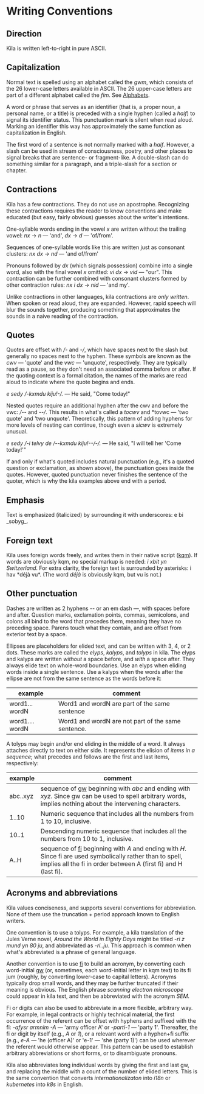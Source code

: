 # Writing Conventions

## Direction
Kila is written left-to-right in pure ASCII.

## Capitalization
Normal text is spelled using an alphabet called the *gwm*, which consists of the 26 lower-case letters available in ASCII. The 26 upper-case letters are part of a different alphabet called the *fim*. See [Alphabets](alphabets.md).

A word or phrase that serves as an identifier (that is, a proper noun, a personal name, or a title) is preceded with a single hyphen (called a *haif*) to signal its identifier status. This punctuation mark is silent when read aloud. Marking an identifier this way has approximately the same function as capitalization in English.

The first word of a sentence is not normally marked with a *haif*. However, a slash can be used in stream of consciousness, poetry, and other places to signal breaks that are sentence- or fragment-like. A double-slash can do something similar for a paragraph, and a triple-slash for a section or chapter.

## Contractions
Kila has a few contractions. They do not use an apostrophe. Recognizing these contractions requires the reader to know conventions and make educated (but easy, fairly obvious) guesses about the writer's intentions.

One-syllable words ending in the vowel *x* are written without the trailing vowel: *nx* &rarr; *n* &mdash; 'and', *dx* &rarr; *d* &mdash; 'of/from'.

Sequences of one-syllable words like this are written just as consonant clusters: *nx dx* &rarr; *nd* &mdash; 'and of/from'

Pronouns followed by *dx* (which signals possession) combine into a single word, also with the final vowel *x* omitted: *vi dx* &rarr; *vid* &mdash; "our". This contraction can be further combined with consonant clusters formed by other contraction rules: *nx i dx* &rarr; *nid* &mdash; 'and my'.

Unlike contractions in other languages, kila contractions are *only written*. When spoken or read aloud, they are expanded. However, rapid speech will blur the sounds together, producing something that approximates the sounds in a naive reading of the contraction.

## Quotes
Quotes are offset with */-* and *-/*, which have spaces next to the slash but generally no spaces next to the hyphen. These symbols are known as the *cwv* &mdash; 'quote' and the *vwc* &mdash; 'unquote', respectively. They are typically read as a pause, so they don't need an associated comma before or after. If the quoting context is a formal citation, the names of the marks are read aloud to indicate where the quote begins and ends. 

*e sedy /-kxmdu kiju!-/.* &mdash; He said, "Come today!"

Nested quotes require an additional hyphen after the cwv and before the vwc: */--* and *--/*. This results in what's called a *tocwv* and *tovwc &mdash; 'two quote' and 'two unquote'. Theoretically, this pattern of adding hyphens for more levels of nesting can continue, though even a *sicwv* is extremely unusual.

*e sedy /-i telvy de /--kxmdu kiju!--/-/.* &mdash; He said, "I will tell her 'Come today!'"

If and only if what's quoted includes natural punctuation (e.g., it's a quoted question or exclamation, as shown above), the punctuation goes inside the quotes. However, quoted punctuation never finishes the sentence of the quoter, which is why the kila examples above end with a period.

## Emphasis
Text is emphasized (italicized) by surrounding it with underscores: e bi \_sobyg\_.

## Foreign text
Kila uses foreign words freely, and writes them in their native script ([kqm](alphabets.md#kqm)). If words are obviously kqm, no special markup is needed: *i xbit yn Switzerland*. For extra clarity, the foreign text is surrounded by asterisks: i hav \*déjà vu\*. (The word *déjà* is obviously kqm, but vu is not.) 

## Other punctuation
Dashes are written as 2 hyphens -- or an em dash &mdash;, with spaces before and after. Question marks, exclamation points, commas, semicolons, and colons all bind to the word that precedes them, meaning they have no preceding space. Parens touch what they contain, and are offset from exterior text by a space.

Ellipses are placeholders for elided text, and can be written with 3, 4, or 2 dots. These marks are called the *elyps*, *kalyps*, and *tolyps* in kila. The elyps and kalyps are written *without* a space before, and *with* a space after. They always elide text on whole-word boundaries. Use an elyps when eliding words inside a single sentence. Use a kalyps when the words after the ellipse are not from the same sentence as the words before it:

example | comment
--- | ---
word1... wordN | Word1 and wordN are part of the same sentence
word1.... wordN | Word1 and wordN are not part of the same sentence.

A tolyps may begin and/or end eliding in the middle of a word. It always attaches directly to text on either side. It represents the elision of *items in a sequence*; what precedes and follows are the first and last items, respectively:

example | comment
--- | ---
abc..xyz | sequence of [gw](alphabets.md#gwm) beginning with *abc* and ending with *xyz*. Since gw can be used to spell arbitrary words, implies nothing about the intervening characters.
1..10 | Numeric sequence that includes all the numbers from 1 to 10, inclusive.
10..1 | Descending numeric sequence that includes all the numbers from 10 to 1, inclusive.
A..H | sequence of [fi](alphabets.md#fim) beginning with *A* and ending with *H*. Since fi are used symbolically rather than to spell, implies all the fi in order between A (first fi) and H (last fi). 

## Acronyms and abbreviations
Kila values conciseness, and supports several conventions for abbreviation. None of them use the truncation + period approach known to English writers.

One convention is to use a tolyps. For example, a kila translation of the Jules Verne novel, *Around the World in Eighty Days* might be titled *-ri z mund yn 80 ju*, and abbreviated as *-ri..ju*. This approach is common when what's abbreviated is a phrase of general language.

Another convention is to use [fi](alphabets.md#fim) to build an acronym, by converting each word-initial [gw](alphabets.md#gw) (or, sometimes, each word-initial letter in kqm text) to its fi jum (roughly, by converting lower-case to capital letters). Acronyms typically drop small words, and they may be further truncated if their meaning is obvious. The English phrase *scanning electron microscope* could appear in kila text, and then be abbreviated with the acronym *SEM*.

Fi or digits can also be used to abbreviate in a more flexible, arbitrary way. For example, in legal contracts or highly technical material, the first occurrence of the referent can be offset with hyphens and suffixed with the fi: *-afysr armnim -A* &mdash; 'army officer A' or *-parti-1* &mdash; 'party 1'. Thereafter, the fi or digit by itself (e.g., *A* or *1*), or a relevant word with a hyphen+fi suffix (e.g., *e-A* &mdash; 'he (officer A)' or 'e-1' &mdash; 'she (party 1)') can be used wherever the referent would otherwise appear. This pattern can be used to establish arbitrary abbreviations or short forms, or to disambiguate pronouns.

Kila also abbreviates long individual words by giving the first and last gw, and replacing the middle with a count of the number of elided letters. This is the same convention that converts *internationalizaton* into *i18n* or *kubernetes* into *k8s* in English.
